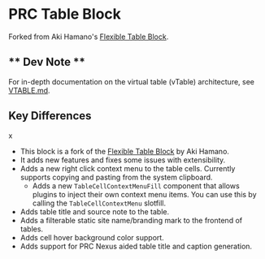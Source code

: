 # PRC Table Block

Forked from Aki Hamano's [Flexible Table Block](https://github.com/Aki-Hamano/flexible-table-block).

## ** Dev Note **

For in-depth documentation on the virtual table (vTable) architecture, see [VTABLE.md](./utils/table-state.md).

## Key Differences

x

- This block is a fork of the [Flexible Table Block](https://github.com/Aki-Hamano/flexible-table-block) by Aki Hamano.
- It adds new features and fixes some issues with extensibility.
- Adds a new right click context menu to the table cells. Currently supports copying and pasting from the system clipboard.
    - Adds a new `TableCellContextMenuFill` component that allows plugins to inject their own context menu items. You can use this by calling the `TableCellContextMenu` slotfill.
- Adds table title and source note to the table.
- Adds a filterable static site name/branding mark to the frontend of tables.
- Adds cell hover background color support.
- Adds support for PRC Nexus aided table title and caption generation.
